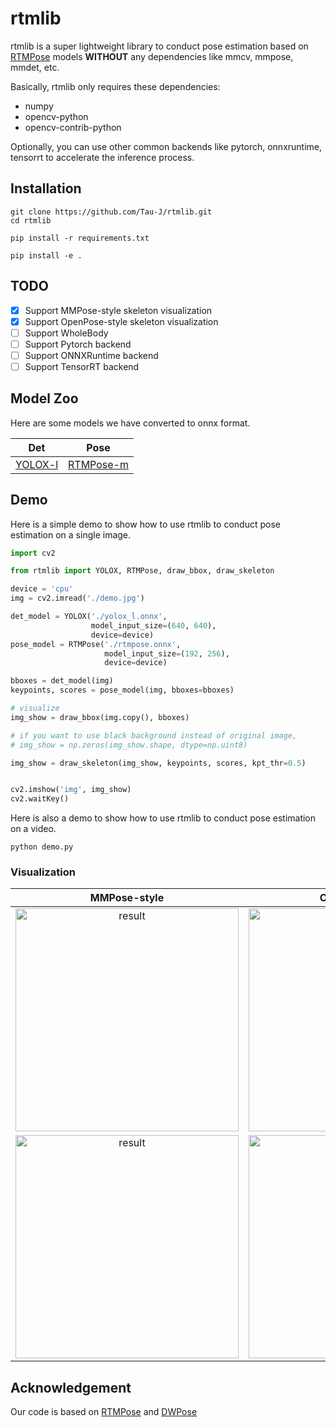 # rtmlib

rtmlib is a super lightweight library to conduct pose estimation based on [RTMPose](https://github.com/open-mmlab/mmpose/tree/dev-1.x/projects/rtmpose) models **WITHOUT** any dependencies like mmcv, mmpose, mmdet, etc.

Basically, rtmlib only requires these dependencies:

- numpy
- opencv-python
- opencv-contrib-python

Optionally, you can use other common backends like pytorch, onnxruntime, tensorrt to accelerate the inference process.

## Installation

```shell
git clone https://github.com/Tau-J/rtmlib.git
cd rtmlib

pip install -r requirements.txt

pip install -e .
```

## TODO

- [x] Support MMPose-style skeleton visualization
- [x] Support OpenPose-style skeleton visualization
- [ ] Support WholeBody
- [ ] Support Pytorch backend
- [ ] Support ONNXRuntime backend
- [ ] Support TensorRT backend

## Model Zoo

Here are some models we have converted to onnx format.

|                                              Det                                              |                                                    Pose                                                     |
| :-------------------------------------------------------------------------------------------: | :---------------------------------------------------------------------------------------------------------: |
| [YOLOX-l](https://drive.google.com/file/d/1w9pXC8tT0p9ndMN-CArp1__b2GbzewWI/view?usp=sharing) | [RTMPose-m](https://download.openmmlab.com/mmpose/v1/projects/rtmposev1/onnx_sdk/rtmpose-m_simcc-body7_pt-body7_420e-256x192-e48f03d0_20230504.zip) |

## Demo

Here is a simple demo to show how to use rtmlib to conduct pose estimation on a single image.

```python
import cv2

from rtmlib import YOLOX, RTMPose, draw_bbox, draw_skeleton

device = 'cpu'
img = cv2.imread('./demo.jpg')

det_model = YOLOX('./yolox_l.onnx',
                  model_input_size=(640, 640),
                  device=device)
pose_model = RTMPose('./rtmpose.onnx',
                     model_input_size=(192, 256),
                     device=device)

bboxes = det_model(img)
keypoints, scores = pose_model(img, bboxes=bboxes)

# visualize
img_show = draw_bbox(img.copy(), bboxes)

# if you want to use black background instead of original image,
# img_show = np.zeros(img_show.shape, dtype=np.uint8)

img_show = draw_skeleton(img_show, keypoints, scores, kpt_thr=0.5)


cv2.imshow('img', img_show)
cv2.waitKey()
```

Here is also a demo to show how to use rtmlib to conduct pose estimation on a video.

```shell
python demo.py
```

### Visualization

|                                            MMPose-style                                             |                                            OpenPose-style                                             |
| :-------------------------------------------------------------------------------------------------: | :---------------------------------------------------------------------------------------------------: |
| <img width="357" alt="result" src="https://github.com/Tau-J/rtmlib/assets/13503330/c9e6fbaa-00f0-4961-ac87-d881edca778b"> | <img width="357" alt="result" src="https://github.com/Tau-J/rtmlib/assets/13503330/9afc996a-59e6-4200-a655-59dae10b46c4"> |
| <img width="357" alt="result" src="https://github.com/Tau-J/rtmlib/assets/13503330/b12e5f60-fec0-42a1-b7b6-365e93894fb1"> | <img width="357" alt="result" src="https://github.com/Tau-J/rtmlib/assets/13503330/5acf7431-6ef0-44a8-ae52-9d8c8cb988c9"> |

## Acknowledgement

Our code is based on [RTMPose](https://github.com/open-mmlab/mmpose/tree/dev-1.x/projects/rtmpose) and [DWPose](https://github.com/IDEA-Research/DWPose/tree/opencv_onnx)
